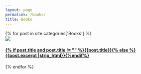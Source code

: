 ```yaml
---
layout: page
permalink: /books/
title: Books
---
```



<div id="archives">
  {% for post in site.categories['Books'] %}
  <article class="archive-item">
    <img src="images/{{post.image}}" />
    <h4><a href="{{ site.baseurl }}{{ post.url }}">
      {% if post.title and post.title != "" %}{{post.title}}{% else %}{{post.excerpt |strip_html}}{%endif%}
    </a></h4>
  </article>
  {% endfor %}
</div>
